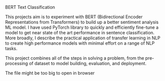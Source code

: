 BERT Text Classification

This projects aim is to experiment with BERT (Bidirectional Encoder Representations from Transformers) to build up a better sentiment analysis ML model. I have used PyTorch library to quickly and efficiently fine-tune a model to get near state of the art performance in sentence classification. More broadly, I describe the practical application of transfer learning in NLP to create high performance models with minimal effort on a range of NLP tasks.

This project combines all of the steps in solving a problem, from the pre-processing of dataset to model building, evaluation, and deployment. 

The file might be too big to open in browser

